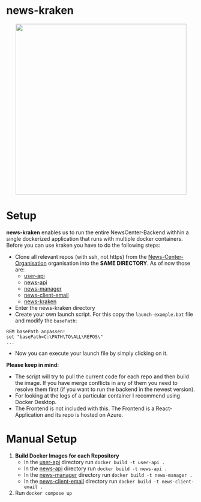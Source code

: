 
# news-kraken
<p align="center">
<img src="https://user-images.githubusercontent.com/45206898/212726740-33660894-1b48-48a9-b792-8b5491d8565c.png" width="455" height="455">
</p>

# Setup
**news-kraken** enables us to run the entire NewsCenter-Backend withhin a single dockerized application that runs with multiple docker containers. Before you can use kraken you have to do the following steps:
* Clone all relevant repos (with ssh, not https) from the [News-Center-Organisation](https://github.com/News-Center) organisation  into the **SAME DIRECTORY**.  As of now those are: 
	* [user-api](https://github.com/News-Center/user-api)
	*  [news-api](https://github.com/News-Center/news-api)
	* [news-manager](https://github.com/News-Center/news-manager)
	* [news-client-email](https://github.com/News-Center/news-client-email)
	* [news-kraken](https://github.com/News-Center/news-kraken)
* Enter the news-kraken directory
* Create your own launch script. For this copy the `launch-example.bat` file and modify the `basePath`:

```
REM basePath anpassen!
set "basePath=C:\PATH\TO\ALL\REPOS\"
...
```
* Now you can execute your launch file by simply clicking on it.

**Please keep in mind:**

* The script will try to pull the current code for each repo and then build the image. If you have merge conflicts in any of them you need to resolve them first (if you want to run the backend in the newest version).
* For looking at the logs of a particular container I recommend using Docker Desktop.
* The Frontend is not included with this. The Frontend is a React-Application and its repo is hosted on Azure.



# Manual Setup

1. **Build Docker Images for each Repository**
    * In the [user-api](https://github.com/News-Center/user-api) directory run `docker build -t user-api .`
    * In the [news-api](https://github.com/News-Center/news-api) directory run `docker build -t news-api .`
    * In the [news-manager](https://github.com/News-Center/news-manager) directory run `docker build -t news-manager .`
    * In the [news-client-email](https://github.com/News-Center/news-client-email) directory run `docker build -t news-client-email .`
2. Run `docker compose up`
